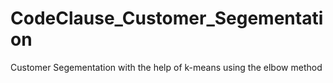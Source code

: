 # CodeClause_Customer_Segementation
Customer Segementation with the help of k-means using the elbow method
